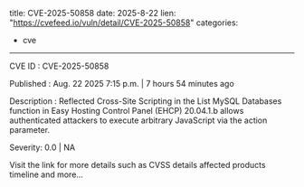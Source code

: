  
title: CVE-2025-50858
date: 2025-8-22
lien: "https://cvefeed.io/vuln/detail/CVE-2025-50858"
categories:
  - cve
---

CVE ID : CVE-2025-50858

Published :  Aug. 22
2025
7:15 p.m. | 7 hours
54 minutes ago

Description : Reflected Cross-Site Scripting in the List MySQL Databases function in Easy Hosting Control Panel (EHCP) 20.04.1.b allows authenticated attackers to execute arbitrary JavaScript via the action parameter.

Severity: 0.0 | NA

Visit the link for more details
such as CVSS details
affected products
timeline
and more...
